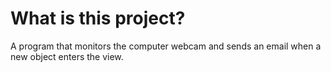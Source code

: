 # What is this project?

A program that monitors the computer webcam and sends an email when a new object enters the view.